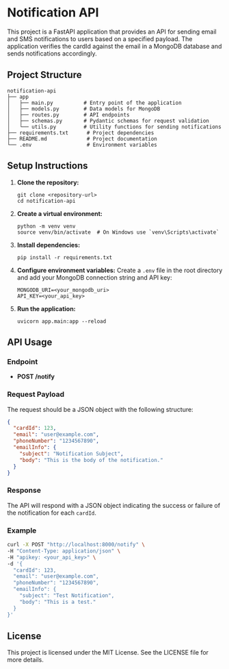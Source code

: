 # Notification API

This project is a FastAPI application that provides an API for sending email and SMS notifications to users based on a specified payload. The application verifies the cardId against the email in a MongoDB database and sends notifications accordingly.

## Project Structure

```
notification-api
├── app
│   ├── main.py          # Entry point of the application
│   ├── models.py        # Data models for MongoDB
│   ├── routes.py        # API endpoints
│   ├── schemas.py       # Pydantic schemas for request validation
│   └── utils.py         # Utility functions for sending notifications
├── requirements.txt      # Project dependencies
├── README.md             # Project documentation
└── .env                  # Environment variables
```

## Setup Instructions

1. **Clone the repository:**
   ```
   git clone <repository-url>
   cd notification-api
   ```

2. **Create a virtual environment:**
   ```
   python -m venv venv
   source venv/bin/activate  # On Windows use `venv\Scripts\activate`
   ```

3. **Install dependencies:**
   ```
   pip install -r requirements.txt
   ```

4. **Configure environment variables:**
   Create a `.env` file in the root directory and add your MongoDB connection string and API key:
   ```
   MONGODB_URI=<your_mongodb_uri>
   API_KEY=<your_api_key>
   ```

5. **Run the application:**
   ```
   uvicorn app.main:app --reload
   ```

## API Usage

### Endpoint

- **POST /notify**

### Request Payload

The request should be a JSON object with the following structure:

```json
{
  "cardId": 123,
  "email": "user@example.com",
  "phoneNumber": "1234567890",
  "emailInfo": {
    "subject": "Notification Subject",
    "body": "This is the body of the notification."
  }
}
```

### Response

The API will respond with a JSON object indicating the success or failure of the notification for each `cardId`.

### Example

```bash
curl -X POST "http://localhost:8000/notify" \
-H "Content-Type: application/json" \
-H "apikey: <your_api_key>" \
-d '{
  "cardId": 123,
  "email": "user@example.com",
  "phoneNumber": "1234567890",
  "emailInfo": {
    "subject": "Test Notification",
    "body": "This is a test."
  }
}'
```

## License

This project is licensed under the MIT License. See the LICENSE file for more details.